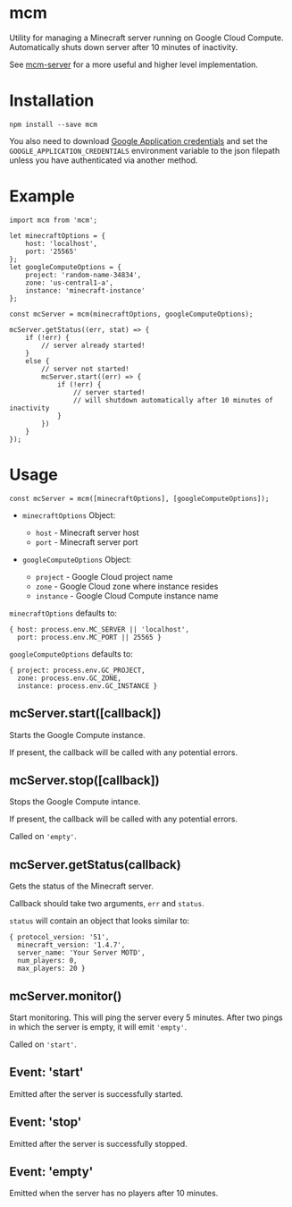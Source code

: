 # mcm

Utility for managing a Minecraft server running on Google Cloud Compute. Automatically shuts down server after 10 minutes of inactivity.

See [mcm-server](https://github.com/chrisjaure/mcm-server) for a more useful and higher level implementation.


# Installation

```
npm install --save mcm
```

You also need to download [Google Application credentials](https://developers.google.com/identity/protocols/application-default-credentials#howtheywork) and set the `GOOGLE_APPLICATION_CREDENTIALS` environment variable to the json filepath unless you have authenticated via another method.

# Example

```
import mcm from 'mcm';

let minecraftOptions = {
	host: 'localhost',
	port: '25565'
};
let googleComputeOptions = {
	project: 'random-name-34834',
	zone: 'us-central1-a',
	instance: 'minecraft-instance'
};

const mcServer = mcm(minecraftOptions, googleComputeOptions);

mcServer.getStatus((err, stat) => {
	if (!err) {
		// server already started!
	}
	else {
		// server not started!
		mcServer.start((err) => {
			if (!err) {
				// server started!
				// will shutdown automatically after 10 minutes of inactivity
			}
		})
	}
});
```


# Usage

```
const mcServer = mcm([minecraftOptions], [googleComputeOptions]);
```

- `minecraftOptions` Object: 

	- `host` - Minecraft server host
	- `port` - Minecraft server port

- `googleComputeOptions` Object:

	- `project` - Google Cloud project name
	- `zone` - Google Cloud zone where instance resides
	- `instance` - Google Cloud Compute instance name

`minecraftOptions` defaults to:

```
{ host: process.env.MC_SERVER || 'localhost',
  port: process.env.MC_PORT || 25565 }
```

`googleComputeOptions` defaults to:

```
{ project: process.env.GC_PROJECT,
  zone: process.env.GC_ZONE,
  instance: process.env.GC_INSTANCE }
```

## mcServer.start([callback])

Starts the Google Compute instance.

If present, the callback will be called with any potential errors.

## mcServer.stop([callback])

Stops the Google Compute intance.

If present, the callback will be called with any potential errors.

Called on `'empty'`.

## mcServer.getStatus(callback)

Gets the status of the Minecraft server.

Callback should take two arguments, `err` and `status`.

`status` will contain an object that looks similar to:

```
{ protocol_version: '51',
  minecraft_version: '1.4.7',
  server_name: 'Your Server MOTD',
  num_players: 0,
  max_players: 20 }
```

## mcServer.monitor()

Start monitoring. This will ping the server every 5 minutes. After two pings in which the server is empty, it will emit `'empty'`.

Called on `'start'`.

## Event: 'start'

Emitted after the server is successfully started.

## Event: 'stop'

Emitted after the server is successfully stopped.

## Event: 'empty'

Emitted when the server has no players after 10 minutes.